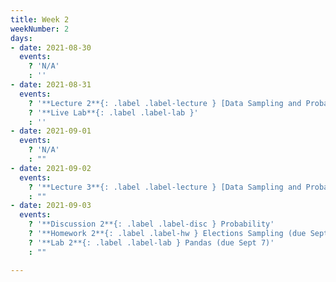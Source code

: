 ```yaml
---
title: Week 2
weekNumber: 2
days:
- date: 2021-08-30
  events:
    ? 'N/A'
    : ''
- date: 2021-08-31
  events:
    ? '**Lecture 2**{: .label .label-lecture } [Data Sampling and Probability I](lecture/lec02)'
    ? '**Live Lab**{: .label .label-lab }'
    : ''
- date: 2021-09-01
  events:
    ? 'N/A'
    : ""
- date: 2021-09-02
  events:
    ? '**Lecture 3**{: .label .label-lecture } [Data Sampling and Probability II](lecture/lec03)'
    : ""
- date: 2021-09-03
  events:
    ? '**Discussion 2**{: .label .label-disc } Probability'
    ? '**Homework 2**{: .label .label-hw } Elections Sampling (due Sept 9)'
    ? '**Lab 2**{: .label .label-lab } Pandas (due Sept 7)'
    : ""

---
```

